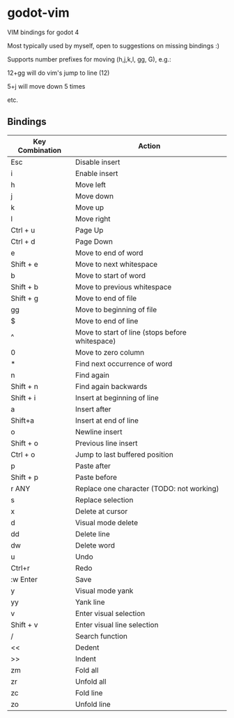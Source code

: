 # godot-vim
VIM bindings for godot 4

Most typically used by myself, open to suggestions on missing bindings :) 

Supports number prefixes for moving (h,j,k,l, gg, G), e.g.: 

12+gg will do vim's jump to line (12) 

5+j will move down 5 times 

etc. 


## Bindings

| Key Combination | Action |
| --- | --- |
| Esc | Disable insert |
| i | Enable insert |
| h | Move left |
| j | Move down |
| k | Move up |
| l | Move right |
| Ctrl + u | Page Up |
| Ctrl + d | Page Down |
| e | Move to end of word |
| Shift + e | Move to next whitespace |
| b | Move to start of word |
| Shift + b | Move to previous whitespace |
| Shift + g | Move to end of file |
| gg | Move to beginning of file |
| $ | Move to end of line |
| ^ | Move to start of line (stops before whitespace) |
| 0 | Move to zero column |
| * | Find next occurrence of word |
| n | Find again |
| Shift + n | Find again backwards |
| Shift + i | Insert at beginning of line |
| a | Insert after |
| Shift+a | Insert at end of line |
| o | Newline insert |
| Shift + o | Previous line insert |
| Ctrl + o | Jump to last buffered position |
| p | Paste after |
| Shift + p | Paste before |
| r ANY | Replace one character (TODO: not working) |
| s | Replace selection |
| x | Delete at cursor |
| d | Visual mode delete |
| dd | Delete line |
| dw | Delete word |
| u | Undo |
| Ctrl+r | Redo |
| :w Enter | Save |
| y | Visual mode yank |
| yy | Yank line |
| v | Enter visual selection |
| Shift + v | Enter visual line selection |
| / | Search function |
| << | Dedent |
| >> | Indent |
| zm | Fold all |
| zr | Unfold all |
| zc | Fold line |
| zo | Unfold line |
